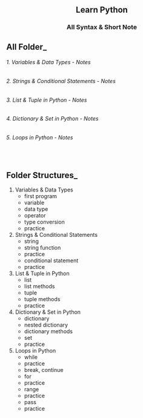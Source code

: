 <h2 align="center"> Learn Python </h2>

<h3 align="center"><a style="text-decoration:none" href="https://tamimiqbal.notion.site/All-Syntax-Short-Note-11ebf6be67d480dd86dada64b2cc6756?pvs=4">All Syntax & Short Note</a></h3>

## All Folder_

<h6> 1. Variables & Data Types - <a style="text-decoration:none" href="https://tamimiqbal.notion.site/1-Variables-Data-Types-2a283b0128cc47e39fa31fa13754c266?pvs=4" >Notes</a></h6>
<h6> 2. Strings & Conditional Statements - <a style="text-decoration:none" href="https://tamimiqbal.notion.site/2-Strings-Conditionals-f87143db09184e0799591beaa1ac484f?pvs=4" >Notes</a> </h6>
<h6> 3. List & Tuple in Python - <a style="text-decoration:none" href="https://tamimiqbal.notion.site/3-List-Tuples-4f6a435875554f5f88030459edf99c45?pvs=4" >Notes</a> </h6>

<h6>4. Dictionary & Set in Python - <a style="text-decoration:none" href="https://tamimiqbal.notion.site/4-Dictionary-Set-in-Python-74e85ebb55c94d71970ab4f2059e0982?pvs=4">Notes</a> </h6>
 

<h6>5. Loops in Python - <a style="text-decoration:none" href="https://tamimiqbal.notion.site/5-Loops-in-Python-11ebf6be67d48022b733ce346c608467?pvs=4">Notes</a> </h6>



<br>

## Folder Structures_

1. Variables & Data Types
    - first program 
    - variable
    - data type 
    - operator
    - type conversion
    - practice
2. Strings & Conditional Statements
    - string
    - string function
    - practice
    - conditional statement
    - practice
3. List & Tuple in Python
    - list
    - list methods
    - tuple
    - tuple methods
    - practice
4. Dictionary & Set in Python
    - dictionary
    - nested dictionary
    - dictionary methods
    - set
    - practice
5. Loops in Python
    - while
    - practice
    - break, continue
    - for 
    - practice
    - range
    - practice
    - pass
    - practice



